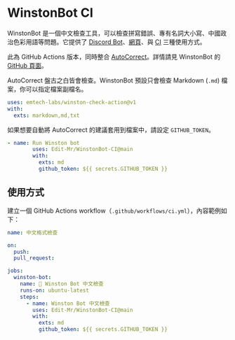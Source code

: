 # WinstonBot CI

WinstonBot 是一個中文檢查工具，可以檢查拼寫錯誤、專有名詞大小寫、中國政治色彩用語等問題。它提供了 [Discord Bot](https://discord.com/oauth2/authorize?client_id=1342364253486846032)、[網頁](https://winston.emtech.cc/)、與 [CI](https://github.com/Edit-Mr/WinstonBot-CI) 三種使用方式。

此為 GitHub Actions 版本，同時整合 [AutoCorrect](https://github.com/huacnlee/autocorrect)。詳情請見 WinstonBot 的 [GitHub 頁面](https://github.com/Edit-Mr/WinstonBot)。

AutoCorrect 盤古之白皆會檢查。WinstonBot 預設只會檢查 Markdown (`.md`) 檔案，你可以指定檔案副檔名。

```yaml
uses: emtech-labs/winston-check-action@v1
with:
  exts: markdown,md,txt
```

如果想要自動將 AutoCorrect 的建議套用到檔案中，請設定 `GITHUB_TOKEN`。

```yaml
- name: Run Winston bot
        uses: Edit-Mr/WinstonBot-CI@main
        with:
          exts: md
          github_token: ${{ secrets.GITHUB_TOKEN }}
```

## 使用方式

建立一個 GitHub Actions workflow（`.github/workflows/ci.yml`），內容範例如下：

```yml
name: 中文格式檢查

on:
  push:
  pull_request:

jobs:
  winston-bot:
    name: 📰 Winston Bot 中文檢查
    runs-on: ubuntu-latest
    steps:
      - name: Winston Bot 中文檢查
        uses: Edit-Mr/WinstonBot-CI@main
        with:
          exts: md
          github_token: ${{ secrets.GITHUB_TOKEN }}
```
